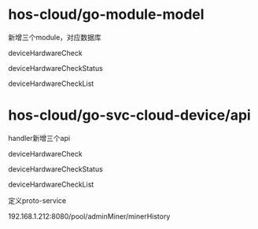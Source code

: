 







# hos-cloud/go-module-model

新增三个module，对应数据库

deviceHardwareCheck

deviceHardwareCheckStatus

deviceHardwareCheckList





# hos-cloud/go-svc-cloud-device/api

handler新增三个api

deviceHardwareCheck

deviceHardwareCheckStatus

deviceHardwareCheckList



定义proto-service

192.168.1.212:8080/pool/adminMiner/minerHistory



















